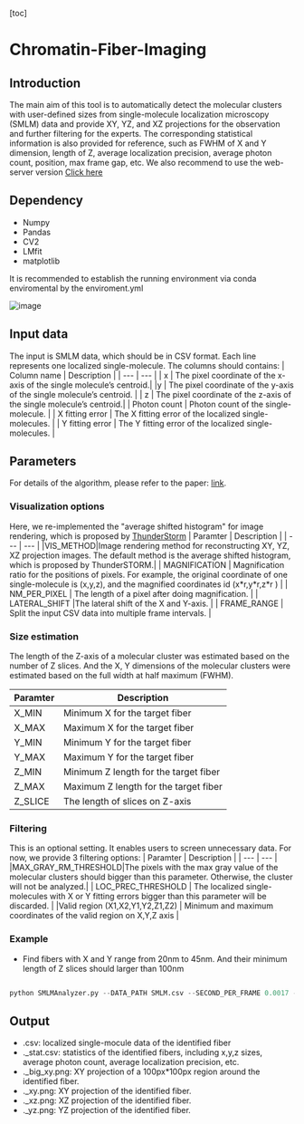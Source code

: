 [toc]
# Chromatin-Fiber-Imaging
## Introduction
The main aim of this tool is to automatically detect the molecular clusters with user-defined sizes from single-molecule localization microscopy (SMLM) data and provide XY, YZ, and XZ projections for the observation and further filtering for the experts. The corresponding statistical information is also provided for reference, such as FWHM of X and Y dimension, length of Z, average localization precision, average photon count, position, max frame gap, etc. We also recommend to use the web-server version [Click here](http://www.bio8.cs.hku.hk/CFI)


## Dependency
* Numpy
* Pandas
* CV2
* LMfit
* matplotlib

It is recommended to establish the running environment via conda enviromental by the enviroment.yml

![image](https://drive.google.com/uc?export=view&id=1a1wYN44hSXHKOUAY77lPCk4tq-RM3JZK)

## Input data 


The input is SMLM data, which should be in CSV format. Each line represents one localized single-molecule. The columns should contains:
| Column name | Description |
| --- | --- |
| x | The pixel coordinate of the x-axis of the single molecule’s centroid.|
|y | The pixel coordinate of the y-axis of the single molecule’s centroid. |
| z | The pixel coordinate of the z-axis of the single molecule’s centroid.|
| Photon count | Photon count of the single-molecule. |
| X fitting error | The X fitting error of the localized single-molecules. |
| Y fitting error | The Y fitting error of the localized single-molecules. |


## Parameters

For details of the algorithm, please refer to the paper: [link]().

### Visualization options

Here, we re-implemented the "average shifted histogram" for image rendering, which is proposed by [ThunderStorm](https://github.com/zitmen/thunderstorm)
| Paramter | Description |
| --- | --- |
|VIS_METHOD|Image rendering method for reconstructing XY, YZ, XZ projection images. The default method is the average shifted histogram, which is proposed by ThunderSTORM.|
| MAGNIFICATION | Magnification ratio for the positions of pixels. For example, the original coordinate of one single-molecule is \(x,y,z\), and the magnified coordinates id \(x\*r,y\*r,z\*r \) |
| NM_PER_PIXEL | The length of a pixel after doing magnification. |
| LATERAL_SHIFT |The lateral shift of the X and Y-axis. |
| FRAME_RANGE | Split the input CSV data into multiple frame intervals. | 

### Size estimation

The length of the Z-axis of a molecular cluster was estimated based on the number of Z slices. And the X, Y dimensions of the molecular clusters were estimated based on the full width at half maximum (FWHM).

| Paramter | Description |
| --- | --- |
| X_MIN | Minimum X for the target fiber |
| X_MAX | Maximum X for the target fiber | 
| Y_MIN | Minimum Y for the target fiber |
| Y_MAX | Maximum Y for the target fiber |
| Z_MIN | Minimum Z length for the target fiber |
| Z_MAX | Maximum Z length for the target fiber |
| Z_SLICE | The length of slices on Z-axis | 

### Filtering
This is an optional setting. It enables users to screen unnecessary data. For now, we provide 3 filtering options: 
| Paramter | Description |
| --- | --- |
|MAX_GRAY_RM_THRESHOLD|The pixels with the max gray value of the molecular clusters should bigger than this parameter. Otherwise, the cluster will not be analyzed.|
| LOC_PREC_THRESHOLD | The localized single-molecules with X or Y fitting errors bigger than this parameter will be discarded. |
|Valid region (X1,X2,Y1,Y2,Z1,Z2) | Minimum and maximum coordinates of the valid region on X,Y,Z axis |

### Example

* Find fibers with X and Y range from 20nm to 45nm. And their minimum length of Z slices should larger than 100nm

````python

python SMLMAnalyzer.py --DATA_PATH SMLM.csv --SECOND_PER_FRAME 0.0017 --NM_PER_PIXEL 10 --MAGNIFICATION 10.6 --SAVE_PATH save_dir/ --X_MIN 20 --X_MAX 45 --Y_MIN 20 --Y_MAX 45 --Z_MIN 100 --FRAME_RANGE 250

````


## Output

* .csv: localized single-mocule data of the identified fiber
* \._stat.csv: statistics of the identified fibers, including  x,y,z sizes, average photon count, average localization precision, etc.
* \._big_xy.png: XY projection of a 100px\*100px region around the identified fiber.
* \._xy.png: XY projection of the identified fiber.
* \._xz.png: XZ projection of the identified fiber.
* \._yz.png: YZ projection of the identified fiber.


